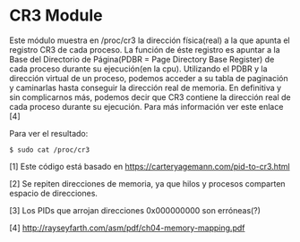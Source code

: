  CR3 Module
===========

Este módulo muestra en /proc/cr3 la dirección física(real) a la que apunta el registro CR3 de cada proceso. La función de éste registro es apuntar a la Base del Directorio de Página(PDBR = Page Directory Base Register) de cada proceso durante su ejecución(en la cpu). Utilizando el PDBR y la dirección virtual de un proceso, podemos acceder a su tabla de paginación y caminarlas hasta conseguir la dirección real de memoria. En definitiva y sin complicarnos más, podemos decir que CR3 contiene la dirección real de cada proceso durante su ejecución. Para más información ver este enlace [4]

Para ver el resultado:

    $ sudo cat /proc/cr3

[1] Este código está basado en https://carteryagemann.com/pid-to-cr3.html

[2] Se repiten direcciones de memoria, ya que hilos y procesos comparten espacio de direcciones.

[3] Los PIDs que arrojan direcciones 0x000000000 son erróneas(?)

[4] http://rayseyfarth.com/asm/pdf/ch04-memory-mapping.pdf
